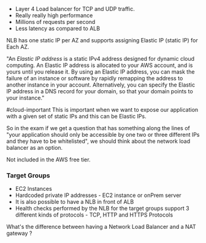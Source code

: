 - Layer 4 Load balancer for TCP and UDP traffic. 
- Really really high performance
- Millions of requests per second
- Less latency as compared to ALB

NLB has one static IP per AZ and supports assigning Elastic IP (static IP) for Each AZ.

"An _Elastic IP address_ is a static IPv4 address designed for dynamic cloud computing. An Elastic IP address is allocated to your AWS account, and is yours until you release it. By using an Elastic IP address, you can mask the failure of an instance or software by rapidly remapping the address to another instance in your account. Alternatively, you can specify the Elastic IP address in a DNS record for your domain, so that your domain points to your instance."

#cloud-important This is important when we want to expose our application with a given set of static IPs and this can be Elastic IPs.

So in the exam if we get a question that has something along the lines of "your application should only be accessible by one two or three different IPs and they have to be whitelisted", we should think about the network load balancer as an option.

Not included in the AWS free tier.

### Target Groups
- EC2 Instances
- Hardcoded private IP addresses - EC2 instance or onPrem server
- It is also possible to have a NLB in front of ALB
- Health checks performed by the NLB for the target groups support 3 different kinds of protocols - TCP, HTTP and HTTPS Protocols


What's the difference between having a Network Load Balancer and a NAT gateway ? 
